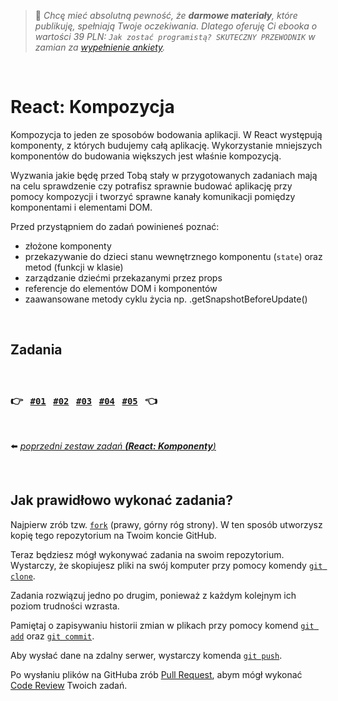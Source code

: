 > :dart: *Chcę mieć absolutną pewność, że **darmowe materiały**, które publikuję, spełniają Twoje oczekiwania. Dlatego oferuję Ci ebooka o wartości 39 PLN: `Jak zostać programistą? SKUTECZNY PRZEWODNIK` w zamian za [wypełnienie ankiety](https://devmentor.pl/ankieta).*

&nbsp;

# React: Kompozycja

Kompozycja to jeden ze sposobów bodowania aplikacji. W React występują komponenty, z których budujemy całą aplikację. Wykorzystanie mniejszych komponentów do budowania większych jest właśnie kompozycją.

Wyzwania jakie będę przed Tobą stały w przygotowanych zadaniach mają na celu sprawdzenie czy potrafisz sprawnie budować aplikację przy pomocy kompozycji i tworzyć sprawne kanały komunikacji pomiędzy komponentami i elementami DOM.

Przed przystąpniem do zadań powinieneś poznać:
* złożone komponenty
* przekazywanie do dzieci stanu wewnętrznego komponentu (`state`) oraz metod (funkcji w klasie)
* zarządzanie dziećmi przekazanymi przez props
* referencje do elementów DOM i komponentów
* zaawansowane metody cyklu życia np. .getSnapshotBeforeUpdate()

&nbsp;

## Zadania

&nbsp;

### :point_right: &nbsp; [`#01`](./01) &nbsp; [`#02`](./02) &nbsp; [`#03`](./03) &nbsp; [`#04`](./04) &nbsp; [`#05`](./05) &nbsp; :point_left:

&nbsp;

:arrow_left: [*poprzedni zestaw zadań **(React: Komponenty**)*](https://github.com/devmentor-pl/practice-react-components)

&nbsp;

## Jak prawidłowo wykonać zadania?

Najpierw zrób tzw. [`fork`](https://docs.github.com/en/free-pro-team@latest/github/getting-started-with-github/fork-a-repo) (prawy, górny róg strony). W ten sposób utworzysz kopię tego repozytorium na Twoim koncie GitHub. 

Teraz będziesz mógł wykonywać zadania na swoim repozytorium. Wystarczy, że skopiujesz pliki na swój komputer przy pomocy komendy [`git clone`](https://docs.github.com/en/free-pro-team@latest/github/creating-cloning-and-archiving-repositories/cloning-a-repository).

Zadania rozwiązuj jedno po drugim, ponieważ z każdym kolejnym ich poziom trudności wzrasta.  

Pamiętaj o zapisywaniu historii zmian w plikach przy pomocy komend [`git add`](https://github.com/git-guides/git-add) oraz [`git commit`](https://github.com/git-guides/git-commit).

Aby wysłać dane na zdalny serwer, wystarczy komenda [`git push`](https://github.com/git-guides/git-push).

Po wysłaniu plików na GitHuba zrób [Pull Request](https://docs.github.com/en/free-pro-team@latest/github/collaborating-with-issues-and-pull-requests/creating-a-pull-request-from-a-fork), abym mógł wykonać [Code Review](https://en.wikipedia.org/wiki/Code_review) Twoich zadań.
